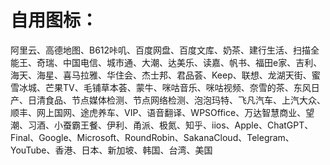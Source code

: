# 自用图标：  
阿里云、高德地图、B612咔叽、百度网盘、百度文库、奶茶、建行生活、扫描全能王、奇瑞、中国电信、城市通、大潮、达美乐、读嘉、帆书、福田e家、吉利、海天、海星、喜马拉雅、华住会、杰士邦、君品荟、Keep、联想、龙湖天街、蜜雪冰城、芒果TV、毛铺草本荟、蒙牛、咪咕音乐、咪咕视频、奈雪的茶、东风日产、日清食品、节点媒体检测、节点网络检测、泡泡玛特、飞凡汽车、上汽大众、顺丰、网上国网、途虎养车、VIP、语音翻译、WPSOffice、万达智慧商业、望潮、习酒、小蚕霸王餐、伊利、甬派、极氮、知乎、iios、Apple、ChatGPT、Final、Google、Microsoft、RoundRobin、SakanaCloud、Telegram、YouTube、香港、日本、新加坡、韩国、台湾、美国
